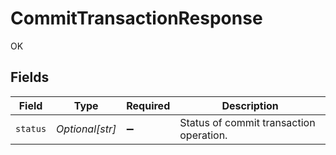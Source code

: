 # CommitTransactionResponse

OK


## Fields

| Field                                   | Type                                    | Required                                | Description                             |
| --------------------------------------- | --------------------------------------- | --------------------------------------- | --------------------------------------- |
| `status`                                | *Optional[str]*                         | :heavy_minus_sign:                      | Status of commit transaction operation. |